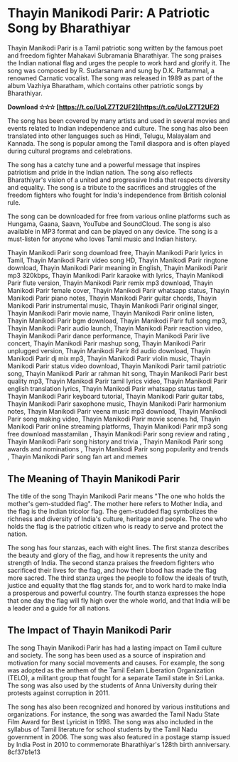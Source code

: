 # Thayin Manikodi Parir: A Patriotic Song by Bharathiyar
 
Thayin Manikodi Parir is a Tamil patriotic song written by the famous poet and freedom fighter Mahakavi Subramania Bharathiyar. The song praises the Indian national flag and urges the people to work hard and glorify it. The song was composed by R. Sudarsanam and sung by D.K. Pattammal, a renowned Carnatic vocalist. The song was released in 1989 as part of the album Vazhiya Bharatham, which contains other patriotic songs by Bharathiyar.
 
**Download ✫✫✫ [https://t.co/UoLZ7T2UF2](https://t.co/UoLZ7T2UF2)**


 
The song has been covered by many artists and used in several movies and events related to Indian independence and culture. The song has also been translated into other languages such as Hindi, Telugu, Malayalam and Kannada. The song is popular among the Tamil diaspora and is often played during cultural programs and celebrations.
 
The song has a catchy tune and a powerful message that inspires patriotism and pride in the Indian nation. The song also reflects Bharathiyar's vision of a united and progressive India that respects diversity and equality. The song is a tribute to the sacrifices and struggles of the freedom fighters who fought for India's independence from British colonial rule.
 
The song can be downloaded for free from various online platforms such as Hungama, Gaana, Saavn, YouTube and SoundCloud. The song is also available in MP3 format and can be played on any device. The song is a must-listen for anyone who loves Tamil music and Indian history.
 
Thayin Manikodi Parir song download free,  Thayin Manikodi Parir lyrics in Tamil,  Thayin Manikodi Parir video song HD,  Thayin Manikodi Parir ringtone download,  Thayin Manikodi Parir meaning in English,  Thayin Manikodi Parir mp3 320kbps,  Thayin Manikodi Parir karaoke with lyrics,  Thayin Manikodi Parir flute version,  Thayin Manikodi Parir remix mp3 download,  Thayin Manikodi Parir female cover,  Thayin Manikodi Parir whatsapp status,  Thayin Manikodi Parir piano notes,  Thayin Manikodi Parir guitar chords,  Thayin Manikodi Parir instrumental music,  Thayin Manikodi Parir original singer,  Thayin Manikodi Parir movie name,  Thayin Manikodi Parir online listen,  Thayin Manikodi Parir bgm download,  Thayin Manikodi Parir full song mp3,  Thayin Manikodi Parir audio launch,  Thayin Manikodi Parir reaction video,  Thayin Manikodi Parir dance performance,  Thayin Manikodi Parir live concert,  Thayin Manikodi Parir mashup song,  Thayin Manikodi Parir unplugged version,  Thayin Manikodi Parir 8d audio download,  Thayin Manikodi Parir dj mix mp3,  Thayin Manikodi Parir violin music,  Thayin Manikodi Parir status video download,  Thayin Manikodi Parir tamil patriotic song,  Thayin Manikodi Parir ar rahman hit song,  Thayin Manikodi Parir best quality mp3,  Thayin Manikodi Parir tamil lyrics video,  Thayin Manikodi Parir english translation lyrics,  Thayin Manikodi Parir whatsapp status tamil,  Thayin Manikodi Parir keyboard tutorial,  Thayin Manikodi Parir guitar tabs,  Thayin Manikodi Parir saxophone music,  Thayin Manikodi Parir harmonium notes,  Thayin Manikodi Parir veena music mp3 download,  Thayin Manikodi Parir song making video,  Thayin Manikodi Parir movie scenes hd,  Thayin Manikodi Parir online streaming platforms,  Thayin Manikodi Parir mp3 song free download masstamilan ,  Thayin Manikodi Parir song review and rating ,  Thayin Manikodi Parir song history and trivia ,  Thayin Manikodi Parir song awards and nominations ,  Thayin Manikodi Parir song popularity and trends ,  Thayin Manikodi Parir song fan art and memes
  
## The Meaning of Thayin Manikodi Parir
 
The title of the song Thayin Manikodi Parir means "The one who holds the mother's gem-studded flag". The mother here refers to Mother India, and the flag is the Indian tricolor flag. The gem-studded flag symbolizes the richness and diversity of India's culture, heritage and people. The one who holds the flag is the patriotic citizen who is ready to serve and protect the nation.
 
The song has four stanzas, each with eight lines. The first stanza describes the beauty and glory of the flag, and how it represents the unity and strength of India. The second stanza praises the freedom fighters who sacrificed their lives for the flag, and how their blood has made the flag more sacred. The third stanza urges the people to follow the ideals of truth, justice and equality that the flag stands for, and to work hard to make India a prosperous and powerful country. The fourth stanza expresses the hope that one day the flag will fly high over the whole world, and that India will be a leader and a guide for all nations.
 
## The Impact of Thayin Manikodi Parir
 
The song Thayin Manikodi Parir has had a lasting impact on Tamil culture and society. The song has been used as a source of inspiration and motivation for many social movements and causes. For example, the song was adopted as the anthem of the Tamil Eelam Liberation Organization (TELO), a militant group that fought for a separate Tamil state in Sri Lanka. The song was also used by the students of Anna University during their protests against corruption in 2011.
 
The song has also been recognized and honored by various institutions and organizations. For instance, the song was awarded the Tamil Nadu State Film Award for Best Lyricist in 1998. The song was also included in the syllabus of Tamil literature for school students by the Tamil Nadu government in 2006. The song was also featured in a postage stamp issued by India Post in 2010 to commemorate Bharathiyar's 128th birth anniversary.
 8cf37b1e13
 
